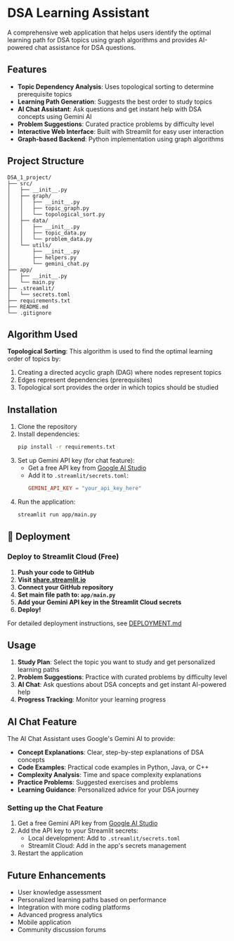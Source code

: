 # DSA Learning Assistant

A comprehensive web application that helps users identify the optimal learning path for DSA topics using graph algorithms and provides AI-powered chat assistance for DSA questions.

## Features

- **Topic Dependency Analysis**: Uses topological sorting to determine prerequisite topics
- **Learning Path Generation**: Suggests the best order to study topics
- **AI Chat Assistant**: Ask questions and get instant help with DSA concepts using Gemini AI
- **Problem Suggestions**: Curated practice problems by difficulty level
- **Interactive Web Interface**: Built with Streamlit for easy user interaction
- **Graph-based Backend**: Python implementation using graph algorithms

## Project Structure

```
DSA_1_project/
├── src/
│   ├── __init__.py
│   ├── graph/
│   │   ├── __init__.py
│   │   ├── topic_graph.py
│   │   └── topological_sort.py
│   ├── data/
│   │   ├── __init__.py
│   │   ├── topic_data.py
│   │   └── problem_data.py
│   └── utils/
│       ├── __init__.py
│       ├── helpers.py
│       └── gemini_chat.py
├── app/
│   ├── __init__.py
│   └── main.py
├── .streamlit/
│   └── secrets.toml
├── requirements.txt
├── README.md
└── .gitignore
```

## Algorithm Used

**Topological Sorting**: This algorithm is used to find the optimal learning order of topics by:
1. Creating a directed acyclic graph (DAG) where nodes represent topics
2. Edges represent dependencies (prerequisites)
3. Topological sort provides the order in which topics should be studied

## Installation

1. Clone the repository
2. Install dependencies:
   ```bash
   pip install -r requirements.txt
   ```
3. Set up Gemini API key (for chat feature):
   - Get a free API key from [Google AI Studio](https://makersuite.google.com/app/apikey)
   - Add it to `.streamlit/secrets.toml`:
     ```toml
     GEMINI_API_KEY = "your_api_key_here"
     ```
4. Run the application:
   ```bash
   streamlit run app/main.py
   ```

## 🚀 Deployment

### Deploy to Streamlit Cloud (Free)

1. **Push your code to GitHub**
2. **Visit [share.streamlit.io](https://share.streamlit.io)**
3. **Connect your GitHub repository**
4. **Set main file path to: `app/main.py`**
5. **Add your Gemini API key in the Streamlit Cloud secrets**
6. **Deploy!**

For detailed deployment instructions, see [DEPLOYMENT.md](DEPLOYMENT.md)

## Usage

1. **Study Plan**: Select the topic you want to study and get personalized learning paths
2. **Problem Suggestions**: Practice with curated problems by difficulty level
3. **AI Chat**: Ask questions about DSA concepts and get instant AI-powered help
4. **Progress Tracking**: Monitor your learning progress

## AI Chat Feature

The AI Chat Assistant uses Google's Gemini AI to provide:
- **Concept Explanations**: Clear, step-by-step explanations of DSA concepts
- **Code Examples**: Practical code examples in Python, Java, or C++
- **Complexity Analysis**: Time and space complexity explanations
- **Practice Problems**: Suggested exercises and problems
- **Learning Guidance**: Personalized advice for your DSA journey

### Setting up the Chat Feature

1. Get a free Gemini API key from [Google AI Studio](https://makersuite.google.com/app/apikey)
2. Add the API key to your Streamlit secrets:
   - Local development: Add to `.streamlit/secrets.toml`
   - Streamlit Cloud: Add in the app's secrets management
3. Restart the application

## Future Enhancements

- User knowledge assessment
- Personalized learning paths based on performance
- Integration with more coding platforms
- Advanced progress analytics
- Mobile application
- Community discussion forums 